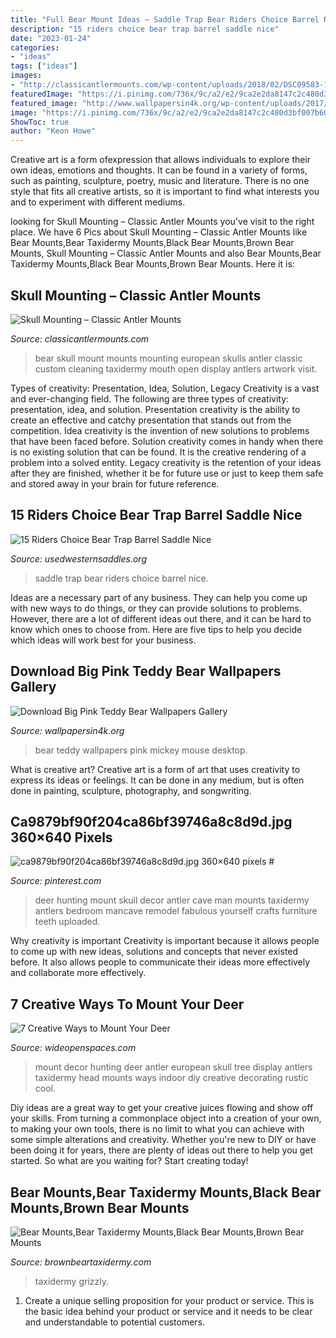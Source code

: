 ```yaml
---
title: "Full Bear Mount Ideas ~ Saddle Trap Bear Riders Choice Barrel Nice"
description: "15 riders choice bear trap barrel saddle nice"
date: "2023-01-24"
categories:
- "ideas"
tags: ["ideas"]
images:
- "http://classicantlermounts.com/wp-content/uploads/2018/02/DSC09583-1.jpg"
featuredImage: "https://i.pinimg.com/736x/9c/a2/e2/9ca2e2da8147c2c480d3bf007b607f23.jpg"
featured_image: "http://www.wallpapersin4k.org/wp-content/uploads/2017/04/Big-Pink-Teddy-Bear-Wallpapers-20.jpg"
image: "https://i.pinimg.com/736x/9c/a2/e2/9ca2e2da8147c2c480d3bf007b607f23.jpg"
ShowToc: true
author: "Keon Howe"
---
```



Creative art is a form ofexpression that allows individuals to explore their own ideas, emotions and thoughts. It can be found in a variety of forms, such as painting, sculpture, poetry, music and literature. There is no one style that fits all creative artists, so it is important to find what interests you and to experiment with different mediums.

	

		
looking for Skull Mounting – Classic Antler Mounts you've visit to the right place. We have 6 Pics about Skull Mounting – Classic Antler Mounts like Bear Mounts,Bear Taxidermy Mounts,Black Bear Mounts,Brown Bear Mounts, Skull Mounting – Classic Antler Mounts and also Bear Mounts,Bear Taxidermy Mounts,Black Bear Mounts,Brown Bear Mounts. Here it is:
		
    
## Skull Mounting – Classic Antler Mounts

<img loading=lazy src="http://classicantlermounts.com/wp-content/uploads/2018/02/DSC09583-1.jpg" onerror="this.onerror=null;this.src='https://tse1.mm.bing.net/th?id=OIP.yp2tzsnEppCrE1a0aDA_4AHaJ4&amp;pid=15.1';" alt="Skull Mounting – Classic Antler Mounts">

_Source: classicantlermounts.com_

>bear skull mount mounts mounting european skulls antler classic custom cleaning taxidermy mouth open display antlers artwork visit. 

	

Types of creativity: Presentation, Idea, Solution, Legacy
Creativity is a vast and ever-changing field. The following are three types of creativity: presentation, idea, and solution. Presentation creativity is the ability to create an effective and catchy presentation that stands out from the competition. Idea creativity is the invention of new solutions to problems that have been faced before. Solution creativity comes in handy when there is no existing solution that can be found. It is the creative rendering of a problem into a solved entity. Legacy creativity is the retention of your ideas after they are finished, whether it be for future use or just to keep them safe and stored away in your brain for future reference.

    
## 15 Riders Choice Bear Trap Barrel Saddle Nice

<img loading=lazy src="http://usedwesternsaddles.org/upload/15-Riders-Choice-Bear-Trap-Barrel-Saddle-NICE-11-svhs.jpg" onerror="this.onerror=null;this.src='https://tse2.mm.bing.net/th?id=OIP.iZEcRVu9wPgWygcXlsvrDAAAAA&amp;pid=15.1';" alt="15 Riders Choice Bear Trap Barrel Saddle Nice">

_Source: usedwesternsaddles.org_

>saddle trap bear riders choice barrel nice. 

	

Ideas are a necessary part of any business. They can help you come up with new ways to do things, or they can provide solutions to problems. However, there are a lot of different ideas out there, and it can be hard to know which ones to choose from. Here are five tips to help you decide which ideas will work best for your business.

    
## Download Big Pink Teddy Bear Wallpapers Gallery

<img loading=lazy src="http://www.wallpapersin4k.org/wp-content/uploads/2017/04/Big-Pink-Teddy-Bear-Wallpapers-20.jpg" onerror="this.onerror=null;this.src='https://tse1.mm.bing.net/th?id=OIP.EgJHzqoBO60JnOWq8yYwfAHaGX&amp;pid=15.1';" alt="Download Big Pink Teddy Bear Wallpapers Gallery">

_Source: wallpapersin4k.org_

>bear teddy wallpapers pink mickey mouse desktop. 

	

What is creative art?
Creative art is a form of art that uses creativity to express its ideas or feelings. It can be done in any medium, but is often done in painting, sculpture, photography, and songwriting.

    
## Ca9879bf90f204ca86bf39746a8c8d9d.jpg 360×640 Pixels #

<img loading=lazy src="https://i.pinimg.com/736x/9c/a2/e2/9ca2e2da8147c2c480d3bf007b607f23.jpg" onerror="this.onerror=null;this.src='https://tse4.mm.bing.net/th?id=OIP.4RM2KmfoNw4_5BO4QP-TyAAAAA&amp;pid=15.1';" alt="ca9879bf90f204ca86bf39746a8c8d9d.jpg 360×640 pixels #">

_Source: pinterest.com_

>deer hunting mount skull decor antler cave man mounts taxidermy antlers bedroom mancave remodel fabulous yourself crafts furniture teeth uploaded. 

	

Why creativity is important
Creativity is important because it allows people to come up with new ideas, solutions and concepts that never existed before. It also allows people to communicate their ideas more effectively and collaborate more effectively.

    
## 7 Creative Ways To Mount Your Deer

<img loading=lazy src="http://cdn0.wideopenspaces.com/wp-content/uploads/2017/04/Mount-1.jpg" onerror="this.onerror=null;this.src='https://tse1.mm.bing.net/th?id=OIP.CscYpWs6oyxdh7NsL85JJAHaNK&amp;pid=15.1';" alt="7 Creative Ways to Mount Your Deer">

_Source: wideopenspaces.com_

>mount decor hunting deer antler european skull tree display antlers taxidermy head mounts ways indoor diy creative decorating rustic cool. 

	

Diy ideas are a great way to get your creative juices flowing and show off your skills. From turning a commonplace object into a creation of your own, to making your own tools, there is no limit to what you can achieve with some simple alterations and creativity. Whether you're new to DIY or have been doing it for years, there are plenty of ideas out there to help you get started. So what are you waiting for? Start creating today!

    
## Bear Mounts,Bear Taxidermy Mounts,Black Bear Mounts,Brown Bear Mounts

<img loading=lazy src="http://brownbeartaxidermy.com/Brown-Bear-Grizzly-Taxidermy-Mount/Brown-Grizzly-Bear-Full-Body-Mount.jpg" onerror="this.onerror=null;this.src='https://tse3.mm.bing.net/th?id=OIP.Jfm0ZYIUj1Qxy6oGsglGqwHaJ4&amp;pid=15.1';" alt="Bear Mounts,Bear Taxidermy Mounts,Black Bear Mounts,Brown Bear Mounts">

_Source: brownbeartaxidermy.com_

>taxidermy grizzly. 

	

1. Create a unique selling proposition for your product or service. This is the basic idea behind your product or service and it needs to be clear and understandable to potential customers. 

